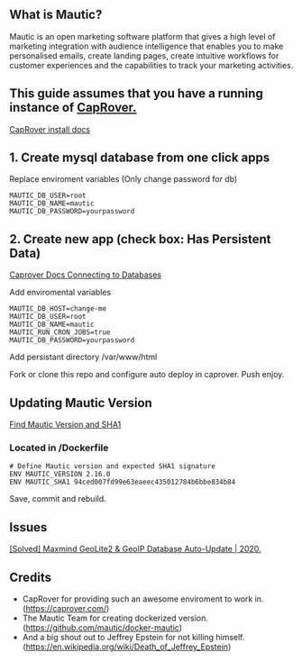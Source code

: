 ## What is Mautic?

Mautic is an open marketing software platform that gives a high level of marketing integration with audience intelligence that enables you to make personalised emails, create landing pages, create intuitive workflows for customer experiences and the capabilities to track your marketing activities.

## This guide assumes that you have a running instance of [CapRover.](https://caprover.com/)

[CapRover install docs](https://caprover.com/docs/get-started.html/)

## 1. Create mysql database from one click apps

Replace enviroment variables (Only change password for db)
```
MAUTIC_DB_USER=root
MAUTIC_DB_NAME=mautic
MAUTIC_DB_PASSWORD=yourpassword

```
## 2. Create new app (check box: Has Persistent Data)

[Caprover Docs Connecting to Databases](https://caprover.com/docs/one-click-apps.html#connecting-to-databases/)

Add enviromental variables
```
MAUTIC_DB_HOST=change-me 
MAUTIC_DB_USER=root
MAUTIC_DB_NAME=mautic
MAUTIC_RUN_CRON_JOBS=true
MAUTIC_DB_PASSWORD=yourpassword
```
Add persistant directory /var/www/html

Fork or clone this repo and configure auto deploy in caprover. Push enjoy.

## Updating Mautic Version

[Find Mautic Version and SHA1](https://github.com/mautic/mautic/releases/)

### Located in /Dockerfile

```
# Define Mautic version and expected SHA1 signature
ENV MAUTIC_VERSION 2.16.0
ENV MAUTIC_SHA1 94ced007fd99e63eaeec435012784b6bbe834b84
```
Save, commit and rebuild.

## Issues
[[Solved] Maxmind GeoLite2 & GeoIP Database Auto-Update | 2020.](https://mauteam.org/mautic/mautic-admins/solved-maxmind-geolite2-database-not-updating/)

## Credits

- CapRover for providing such an awesome enviroment to work in. (https://caprover.com/)
- The Mautic Team for creating dockerized version. (https://github.com/mautic/docker-mautic)
- And a big shout out to Jeffrey Epstein for not killing himself. (https://en.wikipedia.org/wiki/Death_of_Jeffrey_Epstein)


